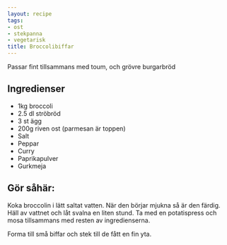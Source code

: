 ```yaml
---
layout: recipe
tags:
- ost
- stekpanna
- vegetarisk
title: Broccolibiffar
---
```


Passar fint tillsammans med toum, och grövre burgarbröd

## Ingredienser
 * 1kg broccoli
 * 2.5 dl ströbröd
 * 3 st ägg
 * 200g riven ost (parmesan är toppen)
 * Salt
 * Peppar
 * Curry
 * Paprikapulver
 * Gurkmeja

## Gör såhär:
Koka broccolin i lätt saltat vatten. När den börjar mjukna så är den färdig.
Häll av vattnet och låt svalna en liten stund. Ta med en potatispress och mosa
tillsammans med resten av ingredienserna.

Forma till små biffar och stek till de fått en fin yta.
